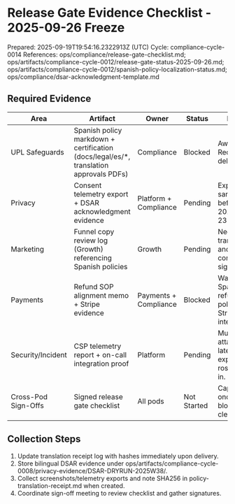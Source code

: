 # Release Gate Evidence Checklist - 2025-09-26 Freeze

Prepared: 2025-09-19T19:54:16.2322913Z (UTC)
Cycle: compliance-cycle-0014
References: ops/compliance/release-gate-checklist.md; ops/artifacts/compliance-cycle-0012/release-gate-status-2025-09-26.md; ops/artifacts/compliance-cycle-0012/spanish-policy-localization-status.md; ops/compliance/dsar-acknowledgment-template.md

## Required Evidence
| Area | Artifact | Owner | Status | Notes |
| --- | --- | --- | --- | --- |
| UPL Safeguards | Spanish policy markdown + certification (docs/legal/es/*, translation approvals PDFs) | Compliance | Blocked | Await Redwood delivery.
| Privacy | Consent telemetry export + DSAR acknowledgment evidence | Platform + Compliance | Pending | Export sample due before 2025-09-23 dry run.
| Marketing | Funnel copy review log (Growth) referencing Spanish policies | Growth | Pending | Needs final translations and compliance sign-off.
| Payments | Refund SOP alignment memo + Stripe evidence | Payments + Compliance | Blocked | Waiting for Spanish refund policy and Stripe integration.
| Security/Incident | CSP telemetry report + on-call integration proof | Platform | Pending | Must attach latest CSP export and roster tie-in.
| Cross-Pod Sign-Offs | Signed release gate checklist | All pods | Not Started | Capture once blockers cleared.

## Collection Steps
1. Update translation receipt log with hashes immediately upon delivery.
2. Store bilingual DSAR evidence under ops/artifacts/compliance-cycle-0008/privacy-evidence/DSAR-DRYRUN-2025W38/.
3. Collect screenshots/telemetry exports and note SHA256 in policy-translation-receipt.md when created.
4. Coordinate sign-off meeting to review checklist and gather signatures.